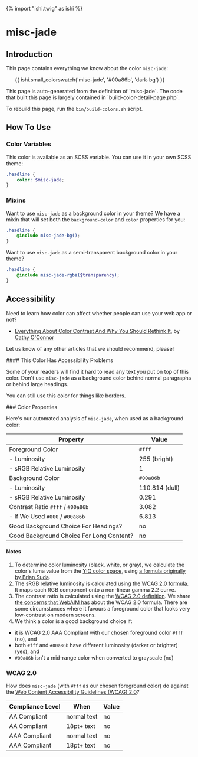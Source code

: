{% import "ishi.twig" as ishi %}
# misc-jade

## Introduction

This page contains everything we know about the color `misc-jade`:

<div class="grid">
    <div class="cell">
        <div class="swatch">
            <ul>
                {{ ishi.small_colorswatch('misc-jade', '#00a86b', 'dark-bg') }}
            </ul>
        </div>
    </div>
</div>

<div class="callout callout--info" markdown="1">
This page is auto-generated from the definition of `misc-jade`. The code that built this page is largely contained in `build-color-detail-page.php`.

To rebuild this page, run the `bin/build-colors.sh` script.
</div>

## How To Use

### Color Variables

This color is available as an SCSS variable. You can use it in your own SCSS theme:

```scss
.headline {
    color: $misc-jade;
}
```

### Mixins

Want to use `misc-jade` as a background color in your theme? We have a mixin that will set both the `background-color` and `color` properties for you:

```scss
.headline {
    @include misc-jade-bg();
}
```

Want to use `misc-jade` as a semi-transparent background color in your theme?

```scss
.headline {
    @include misc-jade-rgba($transparency);
}
```

## Accessibility

Need to learn how color can affect whether people can use your web app or not?

* [Everything About Color Contrast And Why You Should Rethink It](https://www.smashingmagazine.com/2014/10/color-contrast-tips-and-tools-for-accessibility/), by [Cathy O'Connor](http://www.twitter.com/cagocon)

Let us know of any other articles that we should recommend, please!
<div class="callout callout--danger" markdown="1">
#### This Color Has Accessibility Problems

Some of your readers will find it hard to read any text you put on top of this color. Don't use `misc-jade` as a background color behind normal paragraphs or behind large headings.

You can still use this color for things like borders.
</div>
### Color Properties

Here's our automated analysis of `misc-jade`, when used as a background color:

Property | Value
---------|------
Foreground Color | `#fff`
- Luminosity | 255 (bright)
- sRGB Relative Luminosity | 1
Background Color | `#00a86b`
- Luminosity | 110.814 (dull)
- sRGB Relative Luminosity | 0.291
Contrast Ratio `#fff` / `#00a86b` | 3.082
- If We Used `#000` / `#00a86b` | 6.813
Good Background Choice For Headings? | no
Good Background Choice For Long Content? | no

#### Notes

1. To determine color luminosity (black, white, or gray), we calculate the color's luma value from the [YIQ color space](https://en.wikipedia.org/wiki/YIQ), using [a formula originally by Brian Suda](https://24ways.org/2010/calculating-color-contrast/).
1. The sRGB relative luminosity is calculated using the [WCAG 2.0 formula](https://www.w3.org/TR/WCAG20/#relativeluminancedef). It maps each RGB component onto a non-linear gamma 2.2 curve.
1. The contrast ratio is calculated using the [WCAG 2.0 definition](https://www.w3.org/TR/2008/REC-WCAG20-20081211/#contrast-ratiodef). We share [the concerns that WebAIM has](http://webaim.org/blog/wcag-2-1-feedback/) about the WCAG 2.0 formula. There are some circumstances where it favours a foreground color that looks very low-contrast on modern screens.
1. We think a color is a good background choice if:
  - it is WCAG 2.0 AAA Compliant with our chosen foreground color `#fff` (no), and
  - both `#fff` and `#00a86b` have different luminosity (darker or brighter) (yes), and
  - `#00a86b` isn't a mid-range color when converted to grayscale (no)

### WCAG 2.0

How does `misc-jade` (with `#fff` as our chosen foreground color) do against the [Web Content Accessibility Guidelines (WCAG) 2.0](https://www.w3.org/TR/WCAG20/)?

Compliance Level | When | Value
-----------------|------|------
AA Compliant | normal text | no
AA Compliant | 18pt+ text | no
AAA Compliant | normal text | no
AAA Compliant | 18pt+ text | no
